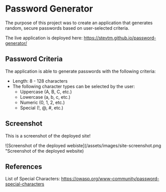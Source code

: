 # Password Generator

The purpose of this project was to create an application that generates random, secure passwords based on user-selected criteria.

The live application is deployed here: https://stevtm.github.io/password-generator/

## Password Criteria

The application is able to generate passwords with the following criteria:

- Length: 8 - 128 characters
- The following character types can be selected by the user:
  - Uppercase (A, B, C, etc.)
  - Lowercase (a, b, c, etc.)
  - Numeric (0, 1, 2, etc.)
  - Special (!, @, #, etc.)

## Screenshot

This is a screenshot of the deployed site!

![Screenshot of the deployed webiste](/assets/images/site-screenshot.png "Screenshot of the deployed website)

## References

List of Special Characters: https://owasp.org/www-community/password-special-characters

